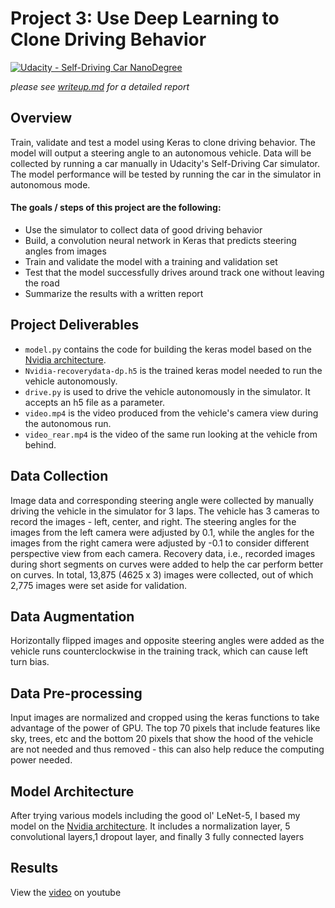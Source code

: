 # Project 3: Use Deep Learning to Clone Driving Behavior

[![Udacity - Self-Driving Car NanoDegree](https://s3.amazonaws.com/udacity-sdc/github/shield-carnd.svg)](http://www.udacity.com/drive)

*please see [writeup.md](https://github.com/szon0111/CarND_P3-Behavioral-Cloning/blob/master/writeup.md) for a detailed report*

Overview
---
Train, validate and test a model using Keras to clone driving behavior. The model will output a steering angle to an autonomous vehicle.
Data will be collected by running a car manually in Udacity's Self-Driving Car simulator. The model performance will be tested by running the car in the simulator in autonomous mode.

#### The goals / steps of this project are the following:

* Use the simulator to collect data of good driving behavior
* Build, a convolution neural network in Keras that predicts steering angles from images
* Train and validate the model with a training and validation set
* Test that the model successfully drives around track one without leaving the road
* Summarize the results with a written report

Project Deliverables
---
* `model.py` contains the code for building the keras model based on the [Nvidia architecture](https://devblogs.nvidia.com/parallelforall/deep-learning-self-driving-cars/). 
* `Nvidia-recoverydata-dp.h5` is the trained keras model needed to run the vehicle autonomously.
* `drive.py` is used to drive the vehicle autonomously in the simulator. It accepts an h5 file as a parameter.
* `video.mp4` is the video produced from the vehicle's camera view during the autonomous run.
* `video_rear.mp4` is the video of the same run looking at the vehicle from behind.


Data Collection
---
Image data and corresponding steering angle were collected by manually driving the vehicle in the simulator for 3 laps. The vehicle has 3 cameras to record the images - left, center, and right. The steering angles for the images from the left camera were adjusted by 0.1, while the angles for the images from the right camera were adjusted by -0.1 to consider different perspective view from each camera.
Recovery data, i.e., recorded images during short segments on curves were added to help the car perform better on curves. In total, 13,875 (4625 x 3) images were collected, out of which 2,775 images were set aside for validation.


Data Augmentation
---
Horizontally flipped images and opposite steering angles were added as the vehicle runs counterclockwise in the training track, which can cause left turn bias.

Data Pre-processing
---
Input images are normalized and cropped using the keras functions to take advantage of the power of GPU. The top 70 pixels that include features like sky, trees, etc and the bottom 20 pixels that show the hood of the vehicle are not needed and thus removed - this can also help reduce the computing power needed.

Model Architecture
---
After trying various models including the good ol' LeNet-5, I based my model on the [Nvidia architecture](https://devblogs.nvidia.com/parallelforall/deep-learning-self-driving-cars/). It includes a normalization layer, 5 convolutional layers,1 dropout layer, and finally 3 fully connected layers

Results
---
View the [video](https://youtu.be/fuc4ZHDv61g) on youtube
